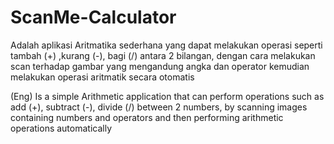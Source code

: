 # ScanMe-Calculator
Adalah aplikasi Aritmatika sederhana yang dapat melakukan operasi seperti tambah (+) ,kurang (-), bagi (/) antara 2 bilangan, 
dengan cara melakukan scan terhadap gambar yang mengandung angka dan operator kemudian melakukan operasi aritmatik secara otomatis

(Eng)
Is a simple Arithmetic application that can perform operations such as add (+), subtract (-), divide (/) between 2 numbers,
by scanning images containing numbers and operators and then performing arithmetic operations automatically
   
